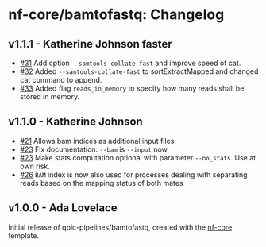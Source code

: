 # nf-core/bamtofastq: Changelog

## v1.1.1 - Katherine Johnson faster

- [#31](https://github.com/qbic-pipelines/bamtofastq/pull/31) Add option `--samtools-collate-fast` and improve speed of cat.
- [#32](https://github.com/qbic-pipelines/bamtofastq/pull/32) Added `--samtools-collate-fast` to sortExtractMapped and changed cat command to append.
- [#33](https://github.com/qbic-pipelines/bamtofastq/pull/33) Added flag `reads_in_memory` to specify how many reads shall be stored in memory.

## v1.1.0 -  Katherine Johnson

- [#21](https://github.com/qbic-pipelines/bamtofastq/21) Allows bam indices as additional input files
- [#23](https://github.com/qbic-pipelines/bamtofastq/23) Fix documentation: `--bam` is `--input` now
- [#23](https://github.com/qbic-pipelines/bamtofastq/23) Make stats computation optional with parameter `--no_stats`. Use at own risk.
- [#26](https://github.com/qbic-pipelines/bamtofastq/26) `BAM` index is now also used for processes dealing with separating reads based on the mapping status of both mates

## v1.0.0 - Ada Lovelace

Initial release of qbic-pipelines/bamtofastq, created with the [nf-core](http://nf-co.re/) template.
